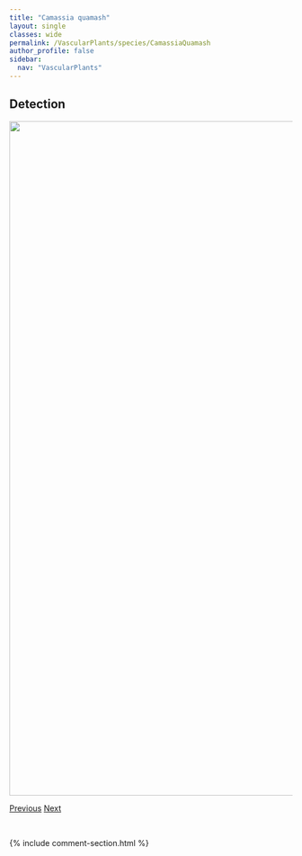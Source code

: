 ```yaml
---
title: "Camassia quamash"
layout: single
classes: wide
permalink: /VascularPlants/species/CamassiaQuamash
author_profile: false
sidebar:
  nav: "VascularPlants"
---
```


<h2>Detection</h2>

<a href="https://drive.google.com/uc?export=view&id=1hY4im2Z2tuo-NkGRlp09h4J7CN516Tvd">
<img src="https://drive.google.com/uc?export=view&id=1hY4im2Z2tuo-NkGRlp09h4J7CN516Tvd" height = "1200" width = "800">
</a>


<a href="/DevelopmentWebsite/VascularPlants/species/CalypsoBulbosa" class="pagination--pager" title="Calypso bulbosa">Previous</a> <a href="/DevelopmentWebsite/VascularPlants/species/CamelinaMicrocarpa" class="pagination--pager" title="Camelina microcarpa">Next</a>

<p>&nbsp;</p>

{% include comment-section.html %}
